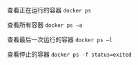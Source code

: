 查看正在运行的容器
`docker ps`

查看所有容器
`docker ps –a`

查看最后一次运行的容器
`docker ps –l`

查看停止的容器
`docker ps ‐f status=exited`
